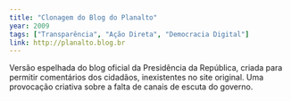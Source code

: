 ```yaml
---
title: "Clonagem do Blog do Planalto"
year: 2009
tags: ["Transparência", "Ação Direta", "Democracia Digital"]
link: http://planalto.blog.br
---
```


Versão espelhada do blog oficial da Presidência da República, criada para permitir comentários dos cidadãos, inexistentes no site original. Uma provocação criativa sobre a falta de canais de escuta do governo.
